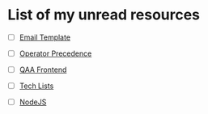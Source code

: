 List of my unread resources
===
- [ ] [Email Template](https://github.com/SparkPost/heml)
- [ ] [Operator Precedence](https://developer.mozilla.org/en-US/docs/Web/JavaScript/Reference/Operators/Operator_Precedence)
- [ ] [QAA Frontend](https://github.com/thedaviddias/Front-End-Checklist)
- [ ] [Tech Lists](https://github.com/sindresorhus/awesome)
- [ ] [NodeJS](https://github.com/sindresorhus/awesome-nodejs)
 
